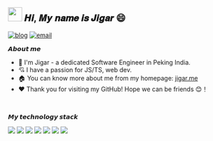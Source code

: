 <h2 ><img src="https://cdn.jsdelivr.net/gh/dmego/images/img/Hi.gif" height="32" /> 𝑯𝒊, 𝑴𝒚 𝒏𝒂𝒎𝒆 𝒊𝒔 𝑱𝒊𝒈𝒂𝒓 😄</h2>

<a href="https://mengke.me"><img src="https://img.shields.io/badge/🏠 Home-mengke.me-blue" alt="blog"></a>
<a href="mailto://me@mengke.me"><img src="https://img.shields.io/badge/email-me@mengke.me-brightgreen" alt="email" /></a>

**𝘼𝙗𝙤𝙪𝙩 𝙢𝙚**

- 🏫 I'm Jigar - a dedicated Software Engineer in Peking India.
- 💘 I have a passion for JS/TS, web dev.
- 🏠 You can know more about me from my homepage: [jigar.me](https://jigarahir.netlify.app/)
- ❤️ Thank you for visiting my GitHub! Hope we can be friends 😊！

<br/>

**𝙈𝙮 𝙩𝙚𝙘𝙝𝙣𝙤𝙡𝙤𝙜𝙮 𝙨𝙩𝙖𝙘𝙠**

 <div> <img src="https://img.shields.io/badge/-JavaScript-f6da1c?style=flat&logo=javascript&logoColor=white">
  <img src="https://img.shields.io/badge/-TypeScript-2b6dbf?style=flat&logo=typescript&logoColor=white">
  <img src="https://img.shields.io/badge/-React-00b4ce?style=flat&logo=react&logoColor=white">
  <img src="https://img.shields.io/badge/-Node.js-3C873A?style=flat&logo=Node.js&logoColor=white">
  <img src="https://img.shields.io/badge/-NestJS-E0234E?style=flat&logo=nestjs&logoColor=white">
  <img src="https://img.shields.io/badge/-MongoDB-47A248?style=flat&logo=mongodb&logoColor=white">
  <img src="https://img.shields.io/badge/-Next.js-black?style=flat&logo=next.js&logoColor=white"> </div>
</div>

<br/>
